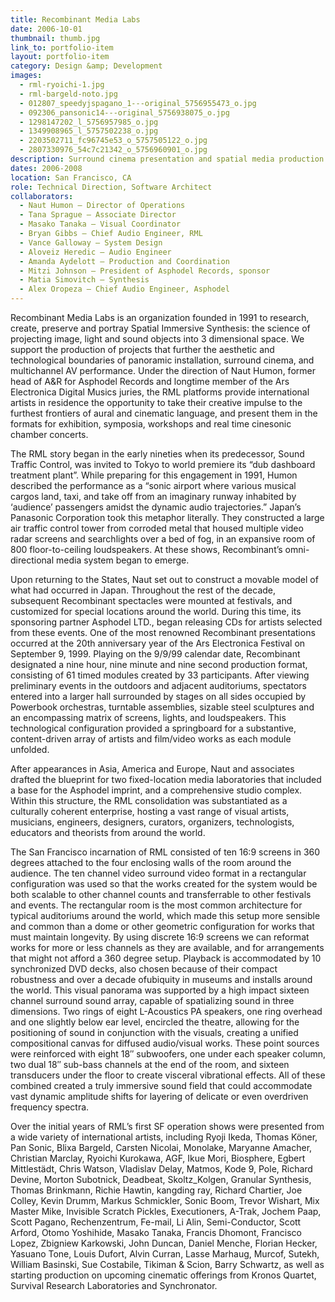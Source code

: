 ```yaml
---
title: Recombinant Media Labs
date: 2006-10-01
thumbnail: thumb.jpg
link_to: portfolio-item
layout: portfolio-item
category: Design &amp; Development
images:
  - rml-ryoichi-1.jpg
  - rml-bargeld-noto.jpg
  - 012807_speedyjspagano_1---original_5756955473_o.jpg
  - 092306_pansonic14---original_5756938075_o.jpg
  - 1298147202_l_5756957985_o.jpg
  - 1349908965_l_5757502238_o.jpg
  - 2203502711_fc96745e53_o_5757505122_o.jpg
  - 2807330976_54c7c21342_o_5756960901_o.jpg
description: Surround cinema presentation and spatial media production facility.
dates: 2006-2008
location: San Francisco, CA
role: Technical Direction, Software Architect
collaborators:
  - Naut Humon – Director of Operations
  - Tana Sprague – Associate Director
  - Masako Tanaka – Visual Coordinator
  - Bryan Gibbs – Chief Audio Engineer, RML
  - Vance Galloway – System Design
  - Aloveiz Heredic – Audio Engineer
  - Amanda Aydelott – Production and Coordination
  - Mitzi Johnson – President of Asphodel Records, sponsor
  - Matia Simovitch – Synthesis
  - Alex Oropeza – Chief Audio Engineer, Asphodel
---
```

Recombinant Media Labs is an organization founded in 1991 to research, create, preserve and portray Spatial Immersive Synthesis: the science of projecting image, light and sound objects into 3 dimensional space. We support the production of projects that further the aesthetic and technological boundaries of panoramic installation, surround cinema, and multichannel AV performance. Under the direction of Naut Humon, former head of A&R for Asphodel Records and longtime member of the Ars Electronica Digital Musics juries, the RML platforms provide international artists in residence the opportunity to take their creative impulse to the furthest frontiers of aural and cinematic language, and present them in the formats for exhibition, symposia, workshops and real time cinesonic chamber concerts.

The RML story began in the early nineties when its predecessor, Sound Traffic Control, was invited to Tokyo to world premiere its “dub dashboard treatment plant”. While preparing for this engagement in 1991, Humon described the performance as a “sonic airport where various musical cargos land, taxi, and take off from an imaginary runway inhabited by ‘audience’ passengers amidst the dynamic audio trajectories.” Japan’s Panasonic Corporation took this metaphor literally. They constructed a large air traffic control tower from corroded metal that housed multiple video radar screens and searchlights over a bed of fog, in an expansive room of 800 floor-to-ceiling loudspeakers. At these shows, Recombinant’s omni-directional media system began to emerge.

Upon returning to the States, Naut set out to construct a movable model of what had occurred in Japan. Throughout the rest of the decade, subsequent Recombinant spectacles were mounted at festivals, and customized for special locations around the world. During this time, its sponsoring partner Asphodel LTD., began releasing CDs for artists selected from these events. One of the most renowned Recombinant presentations occurred at the 20th anniversary year of the Ars Electronica Festival on September 9, 1999. Playing on the 9/9/99 calendar date, Recombinant designated a nine hour, nine minute and nine second production format, consisting of 61 timed modules created by 33 participants. After viewing preliminary events in the outdoors and adjacent auditoriums, spectators entered into a larger hall surrounded by stages on all sides occupied by Powerbook orchestras, turntable assemblies, sizable steel sculptures and an encompassing matrix of screens, lights, and loudspeakers. This technological configuration provided a springboard for a substantive, content-driven array of artists and film/video works as each module unfolded.

After appearances in Asia, America and Europe, Naut and associates drafted the blueprint for two fixed-location media laboratories that included a base for the Asphodel imprint, and a comprehensive studio complex. Within this structure, the RML consolidation was substantiated as a culturally coherent enterprise, hosting a vast range of visual artists, musicians, engineers, designers, curators, organizers, technologists, educators and theorists from around the world.

The San Francisco incarnation of RML consisted of ten 16:9 screens in 360 degrees attached to the four enclosing walls of the room around the audience. The ten channel video surround video format in a rectangular configuration was used so that the works created for the system would be both scalable to other channel counts and transferrable to other festivals and events. The rectangular room is the most common architecture for typical auditoriums around the world, which made this setup more sensible and common than a dome or other geometric configuration for works that must maintain longevity. By using discrete 16:9 screens we can reformat works for more or less channels as they are available, and for arrangements that might not afford a 360 degree setup. Playback is accommodated by 10 synchronized DVD decks, also chosen because of their compact robustness and over a decade ofubiquity in museums and installs around the world. This visual panorama was supported by a high impact sixteen channel surround sound array, capable of spatializing sound in three dimensions. Two rings of eight L-Acoustics PA speakers, one ring overhead and one slightly below ear level, encircled the theatre, allowing for the positioning of sound in conjunction with the visuals, creating a unified compositional canvas for diffused audio/visual works. These point sources were reinforced with eight 18&#8243; subwoofers, one under each speaker column, two dual 18&#8243; sub-bass channels at the end of the room, and sixteen transducers under the floor to create visceral vibrational effects. All of these combined created a truly immersive sound field that could accommodate vast dynamic amplitude shifts for layering of delicate or even overdriven frequency spectra.

Over the initial years of RML&#8217;s first SF operation shows were presented from a wide variety of international artists, including Ryoji Ikeda, Thomas Köner, Pan Sonic, Blixa Bargeld, Carsten Nicolai, Monolake, Maryanne Amacher, Christian Marclay, Ryoichi Kurokawa, AGF, Ikue Mori, Biosphere, Egbert Mittlestädt, Chris Watson, Vladislav Delay, Matmos, Kode 9, Pole, Richard Devine, Morton Subotnick, Deadbeat, Skoltz_Kolgen, Granular Synthesis, Thomas Brinkmann, Richie Hawtin, kangding ray, Richard Chartier, Joe Colley, Kevin Drumm, Markus Schmickler, Sonic Boom, Trevor Wishart, Mix Master Mike, Invisible Scratch Pickles, Executioners, A-Trak, Jochem Paap, Scott Pagano, Rechenzentrum, Fe-mail, Li Alin, Semi-Conductor, Scott Arford, Otomo Yoshihide, Masako Tanaka, Francis Dhomont, Francisco Lopez, Zbigniew Karkowski, John Duncan, Daniel Menche, Florian Hecker, Yasuano Tone, Louis Dufort, Alvin Curran, Lasse Marhaug, Murcof, Sutekh, William Basinski, Sue Costabile, Tikiman & Scion, Barry Schwartz, as well as starting production on upcoming cinematic offerings from Kronos Quartet, Survival Research Laboratories and Synchronator.
